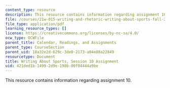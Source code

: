 ```yaml
---
content_type: resource
description: This resource contains information regarding assignment 10.
file: /courses/21w-015-writing-and-rhetoric-writing-about-sports-fall-2013/421ded1b14992d9e198b00f04444a9be_MIT21W_015F13_Assignment10.pdf
file_type: application/pdf
learning_resource_types: []
license: https://creativecommons.org/licenses/by-nc-sa/4.0/
ocw_type: OCWFile
parent_title: Calendar, Readings, and Assignments
parent_type: CourseSection
parent_uid: 18a32e2d-629c-3de0-2173-a04e88a22849
resourcetype: Document
title: Writing About Sports, Session 10 Assignment
uid: 421ded1b-1499-2d9e-198b-00f04444a9be
---
```

This resource contains information regarding assignment 10.